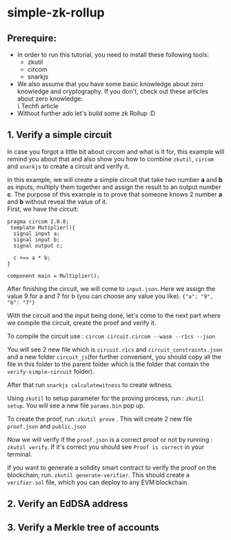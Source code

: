 # simple-zk-rollup


## Prerequire:
- In order to run this tutorial, you need to install these following tools:
  * zkutil 
  * circom
  * snarkjs
- We also assume that you have some basic knowledge about zero knowledge and cryptography. If you don't, check out these articles about zero knowledge:  
 \\ Techfi article  
- Without further ado let's build some zk Rollup :D  
## 1. Verify a simple circuit  
  In case you forgot a little bit about circom and what is it for, this example will remind you about that and also show you how to combine `zkutil`, `circom` and `snarkjs` to create a circuit and verify it.  
  
  In this example, we will create a simple circuit that take two number **a** and **b** as inputs, multiply them together and assign the result to an output number **c**. The purpose of this example is to prove that someone knows 2 number **a** and **b** without reveal the value of it.  
  First, we have the circuit:   
  `````
  pragma circom 2.0.0;
   template Mutiplier(){
    signal input a;
    signal input b;
    signal output c;
    
    c <== a * b;  
  }
  
  component main = Multiplier();
  `````

  After finishing the circuit, we will come to `input.json`. Here we assign the value 9 for a and 7 for b (you can choose any value you like).
  `{"a": "9", "b": "7"}`
  
  With the circuit and the input being done, let's come to the next part where we compile the circuit, create the proof and verify it.
  
  To compile the circuit use : 
  `circom circuit.circom --wasm --r1cs --json`
  
  You will see 2 new file which is `circuit.r1cs` and `circuit_constraints.json` and a new folder `circuit_js`(for further convenient, you should copy all the file in this folder to the parent folder which is the folder that contain the `verify-simple-circuit` folder).
  
  After that run `snarkjs calculatewitness` to create witness.  
  
  Using `zkutil` to setup parameter for the proving process, run : `zkutil setup`. You will see a new file `params.bin` pop up.  
  
  To create the proof, run :`zkutil prove` . This will create 2 new file `proof.json` and `public.json`   
  
  Now we will verify if the `proof.json` is a correct proof or not by running : `zkutil verify`. If it's correct you should see `Proof is correct` in your terminal.  
  
   If you want to generate a solidity smart contract to verify the proof on the blockchain, run. `zkutil generate-verifier`. This should create a `verifier.sol` file, which you can deploy to any EVM blockchain.
  
## 2. Verify an EdDSA address

## 3. Verify a Merkle tree of accounts

